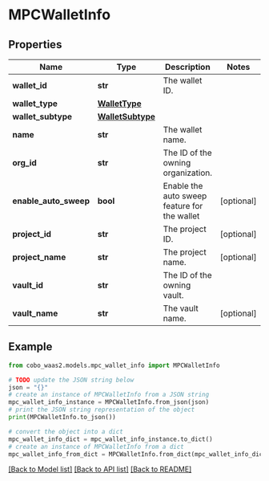# MPCWalletInfo


## Properties

Name | Type | Description | Notes
------------ | ------------- | ------------- | -------------
**wallet_id** | **str** | The wallet ID. | 
**wallet_type** | [**WalletType**](WalletType.md) |  | 
**wallet_subtype** | [**WalletSubtype**](WalletSubtype.md) |  | 
**name** | **str** | The wallet name. | 
**org_id** | **str** | The ID of the owning organization. | 
**enable_auto_sweep** | **bool** | Enable the auto sweep feature for the wallet | [optional] 
**project_id** | **str** | The project ID. | [optional] 
**project_name** | **str** | The project name. | [optional] 
**vault_id** | **str** | The ID of the owning vault. | 
**vault_name** | **str** | The vault name. | [optional] 

## Example

```python
from cobo_waas2.models.mpc_wallet_info import MPCWalletInfo

# TODO update the JSON string below
json = "{}"
# create an instance of MPCWalletInfo from a JSON string
mpc_wallet_info_instance = MPCWalletInfo.from_json(json)
# print the JSON string representation of the object
print(MPCWalletInfo.to_json())

# convert the object into a dict
mpc_wallet_info_dict = mpc_wallet_info_instance.to_dict()
# create an instance of MPCWalletInfo from a dict
mpc_wallet_info_from_dict = MPCWalletInfo.from_dict(mpc_wallet_info_dict)
```
[[Back to Model list]](../README.md#documentation-for-models) [[Back to API list]](../README.md#documentation-for-api-endpoints) [[Back to README]](../README.md)


